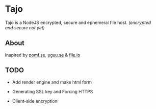 # Tajo
Tajo is a NodeJS encrypted, secure and ephemeral file host.
*(encrypted and secure not yet)*

## About

Inspired by [pomf.se](http://pomf.se), [uguu.se](http://uguu.se) & [file.io](http://file.io)


## TODO
- Add render engine and make html form

- Generating SSL key and Forcing HTTPS

- Client-side encryption
